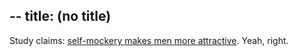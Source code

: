 --
title: (no title)
--
<p>Study claims: <a href="http://blogs.nzherald.co.nz/blog/spy-rachel-glucina/2008/7/29/survival-funniest/?c_id=1502179">self-mockery makes men more attractive</a>. Yeah, right.</p>
